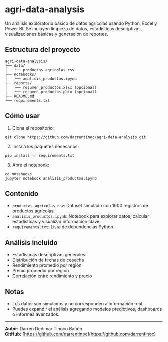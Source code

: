 # agri-data-analysis
Un análisis exploratorio básico de datos agrícolas usando Python, Excel y Power BI. 
Se incluyen limpieza de datos, estadísticas descriptivas, visualizaciones básicas y generación de reportes.

## Estructura del proyecto
```
agri-data-analysis/
├── data/
│   └── productos_agricolas.csv
├── notebooks/
│   └── analisis_productos.ipynb
├── reports/
│   └── resumen_productos.xlsx (opcional)
│   └── resumen_productos.pbix (opcional)
├── README.md
└── requirements.txt
```

## Cómo usar
1. Clona el repositorio:
```
git clone https://github.com/darrentinoc/agri-data-analysis.git
```
2. Instala los paquetes necesarios:
```
pip install -r requirements.txt
```
3. Abre el notebook:
```
cd notebooks
jupyter notebook analisis_productos.ipynb
```

## Contenido
- `productos_agricolas.csv`: Dataset simulado con 1000 registros de productos agrícolas.
- `analisis_productos.ipynb`: Notebook para explorar datos, calcular estadísticas y visualizar información clave.
- `requirements.txt`: Lista de dependencias Python.

## Análisis incluido

- Estadísticas descriptivas generales
- Distribución de fechas de cosecha
- Rendimiento promedio por región
- Precio promedio por región
- Correlación entre rendimiento y precio

## Notas

- Los datos son simulados y no corresponden a información real.
- Puedes expandir el análisis agregando modelos predictivos, dashboards o informes avanzados.

---
**Autor:** Darren Dedimar Tinoco Bañón  
**GitHub:** [https://github.com/darrentinoc](https://github.com/darrentinoc)
